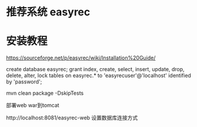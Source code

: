 # 推荐系统 easyrec

# 安装教程

https://sourceforge.net/p/easyrec/wiki/Installation%20Guide/

create database easyrec;
grant index, create, select, insert, update, drop, delete, alter, lock tables on easyrec.* to 'easyrecuser'@'localhost' identified by 'password';

mvn clean package -DskipTests

部署web war到tomcat

http://localhost:8081/easyrec-web
设置数据库连接方式